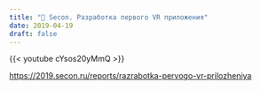 ```yaml
---
title: "🎤 Secon. Разработка первого VR приложения"
date: 2019-04-19
draft: false
---
```


{{< youtube cYsos20yMmQ >}}

https://2019.secon.ru/reports/razrabotka-pervogo-vr-prilozheniya